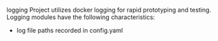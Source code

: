 logging
Project utilizes docker logging for rapid prototyping and testing. Logging modules have the following characteristics:

- log file paths recorded in config.yaml
